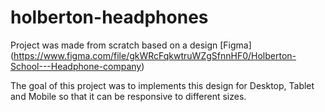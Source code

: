 # holberton-headphones

Project was made from scratch based on a design [Figma] (https://www.figma.com/file/gkWRcFqkwtruWZgSfnnHF0/Holberton-School---Headphone-company)

The goal of this project was to implements this design for Desktop, Tablet and Mobile so that it can be responsive to different sizes.